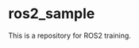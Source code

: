 ros2_sample
===================================================

This is a repository for ROS2 training.

